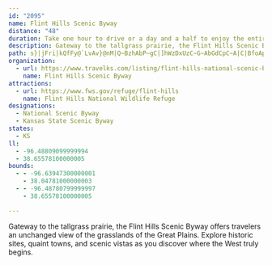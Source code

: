 ```yaml
---
id: "2095"
name: Flint Hills Scenic Byway
distance: "48"
duration: Take one hour to drive or a day and a half to enjoy the entire byway.
description: Gateway to the tallgrass prairie, the Flint Hills Scenic Byway offers travelers an unchanged view of the grasslands of the Great Plains. Explore historic sites, quaint towns, and scenic vistas as you discover where the West truly begins.
path: s}|jFri|kQfFy@`LvAv}@nM|Q~BzhAbP~gC|]hWzDxUzC~G~AbGdCpC~A|C|BfoApnAbExCvDlBnD~@dNnBzHhBnRtG~LrEdNbDbFp@zJp@bEJxECla@yAniAgDrFK`FDhKl@xG|@|F`AzGjB|G~BlF`CpFxCtEtCtDpC`ElD~A|AdBfBzqAnuAnMvLppAxjAhCxAnBx@pDdAbC`@xDXnMJ`IEngAPhDQbGy@nVmFl\oGnF]zRMfE_@xH{BfLyF`IsCnPsDfC_@rEMfENlFx@|Bv@hB|@vD|BhB|AdObPxCrC|BrApDrAfCd@bBPldEd@~PHfH[jMeCxOmDrBw@r@[tB_BjH}JbA}Bd@uAvQcx@\yBJqCGuKphCa@hs@LrSErRY|VE`sA?zpAJfDJhFl@bBd@bDlAhc@hXvg@pXjB~@lBf@vD`@|EO|B_@hDqArBsA`MmM|BoB|DeChEgBrBe@vKmBnl@eJ|EUlH`@bx@rRvEx@fFRtq@?bDJrALv`AbNlBb@hDfAhClA|EfD|yAvhAnPvMxRxKvUbM`A^~@BdGAnAAnlDSztAQlRKxPBxUTjMo@xCe@fBeAbFoErAeAfO_IlA[`h@}@`\R`LGlIFvEPrAf@x@x@|KrOlDrE|AdB~NtMpKpNbBlEjHpUxE~OnBfIvHvVlBzElAlB`AfAdJxIbBrA~A~@pElBbBf@hD\rC?|CYvVgFjBSfDC|AJ|Cl@nBv@rBfAdDfDhK`NrGxH|@r@bB`AfJdErBzAjOnQzJfO~LfPpJnLhAr@baChkArBjAx@jA^t@V|@JfAIhaBJ~AXfAd@z@v@t@n@^bANrBBfcFW
organization:
  - url: https://www.travelks.com/listing/flint-hills-national-scenic-byway/3422/
    name: Flint Hills Scenic Byway
attractions:
  - url: https://www.fws.gov/refuge/flint-hills
    name: Flint Hills National Wildlife Refuge
designations:
  - National Scenic Byway
  - Kansas State Scenic Byway
states:
  - KS
ll:
  - -96.48809099999994
  - 38.65578100000005
bounds:
  - - -96.63947300000001
    - 38.04781000000003
  - - -96.48780799999997
    - 38.65578100000005

---
```


Gateway to the tallgrass prairie, the Flint Hills Scenic Byway offers travelers an unchanged view of the grasslands of the Great Plains. Explore historic sites, quaint towns, and scenic vistas as you discover where the West truly begins.
